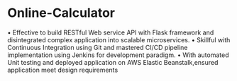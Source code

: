# Online-Calculator
• Effective to build RESTful Web service API with Flask framework and disintegrated complex application into scalable microservices.
• Skillful with Continuous Integration using Git and mastered CI/CD pipeline implementation using Jenkins for development paradigm.
• With automated Unit testing and deployed application on AWS Elastic Beanstalk,ensured application meet design requirements
